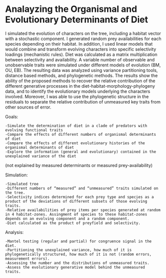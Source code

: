 # Analayzing the Organismal and Evolutionary Determinants of Diet

I simulated the evolution of characters on the tree, including a habitat vector with a stochastic component. I generated random prey availabilities for each species depending on their habitat. In addition, I used linear models that would combine and transform evolving characters into specific selectivity loadings (mechanistic rules). Diet was calculated as a matrix multiplication between selectivity and availability. A variable number of observable and unobservable traits were simulated under different models of evolution (BM, OU, EB).  The resulting data was analyzed using variance partitioning tools, distance based methods, and phylogenetic methods. The results show the ability of the proposed methods to recover the relative contribution of the different generative processes in the diet-habitat-morphology-phylogeny data, and to identify the evolutionary models underlying the characters involved. Moreover, I was able to use the phylogenetic structure in the residuals to separate the relative contribution of unmeasured key traits from other sources of error.

Goals:

	-Simulate the determination of diet in a clade of predators with evolving functional traits
	-Compare the effects of different numbers of organismal determinants of diet
	-Compare the effects of different evolutionary histories of the organismal determinants of diet
	-Explore the information (general and evolutionary) contained in the unexplained variance of the diet 
  (not explained by measured determinants or measured prey-availability)

Simulation:

	-Simulated tree
	-Different numbers of “measured” and “unmeasured” traits simulated on the tree.
	-Selectivity indices determined for each prey type and species as a product of the deviations of different subsets of those evolving traits. 
	-Relative availabilities of prey items per species generated at random in 4 habitat-zones. Assingment of species to these habitat-zones depends on an evolving component and a random component.
	-Diet calculated as the product of preyfield and selectivity.

Analysis:

	-Mantel testing (regular and partial) for congruence signal in the diet.
	-Partitioning the unexplained variance, how much of it is phylogenetically structured, how much of it is not (random errors, measurement errors).
	-Assessing the number and the distributions of unmeasured traits.
	-Assess the evolutionary generative model behind the unmeasured traits.
